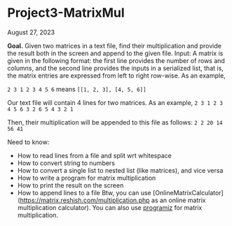 # Project3-MatrixMul
August 27, 2023

**Goal.** Given two matrices in a text file, find their multiplication and provide the result both in the screen and append to the given file. 
Input: A matrix is given in the following format: the first line provides the number of rows and columns, and the second line provides the inputs in a serialized list, that is, the matrix entries are expressed from left to right row-wise. As an example,

`
2 3
1 2 3 4 5 6
`
means
`
[[1, 2, 3],
[4, 5, 6]]
`

Our text file will contain 4 lines for two matrices. As an example,
`
2 3
1 2 3 4 5 6
3 2
6 5 4 3 2 1
`

Then, their multiplication will be appended to this file as follows:
`
2 2
20 14 56 41
`

Need to know:
- How to read lines from a file and split wrt whitespace
- How to convert string to numbers
- How to convert a single list to nested list (like matrices), and vice versa
- How to write a program for matrix multiplication
- How to print the result on the screen
- How to append lines to a file
Btw, you can use [OnlineMatrixCalculator](https://matrix.reshish.com/multiplication.php as an online matrix multiplication calculator). You can also use [programiz](https://www.programiz.com/python-programming/examples/multiply-matrix) for matrix multiplication.
